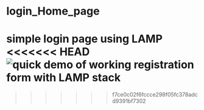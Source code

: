 # login_Home_page
simple login page using LAMP
<<<<<<< HEAD
![quick demo of working registration form with LAMP stack](http://img/phpRegistrationForm.gif )
=======
>>>>>>> f7ce0c02f6fccce298f05fc378adcd9391bf7302
